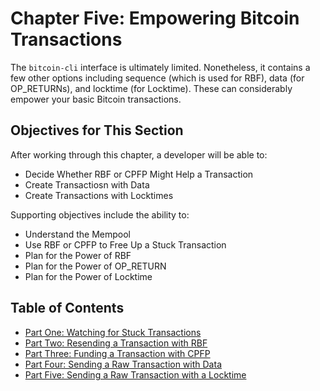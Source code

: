 # Chapter Five: Empowering Bitcoin Transactions

The `bitcoin-cli` interface is ultimately limited. Nonetheless, it contains a few other options including sequence (which is used for RBF), data (for OP_RETURNs), and locktime (for Locktime). These can considerably empower your basic Bitcoin transactions. 

## Objectives for This Section

After working through this chapter, a developer will be able to:

   * Decide Whether RBF or CPFP Might Help a Transaction
   * Create Transactiosn with Data
   * Create Transactions with Locktimes
   
Supporting objectives include the ability to:

   * Understand the Mempool
   * Use RBF or CPFP to Free Up a Stuck Transaction
   * Plan for the Power of RBF
   * Plan for the Power of OP_RETURN
   * Plan for the Power of Locktime
   
## Table of Contents
   
   * [Part One: Watching for Stuck Transactions](5_1_Watching_for_Stuck_Transactions.md)
   * [Part Two: Resending a Transaction with RBF](5_2_Resending_a_Transaction_with_RBF.md)
   * [Part Three: Funding a Transaction with CPFP](5_3_Funding_a_Transaction_with_CPFP.md)
   * [Part Four: Sending a Raw Transaction with Data](5_4_Sending_a_Raw_Transaction_with_Data.md)
   * [Part Five: Sending a Raw Transaction with a Locktime](5_5_Sending_a_Raw_Transaction_with_a_Locktime.md)

